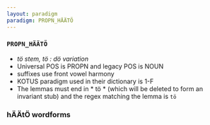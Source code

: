 ```yaml
---
layout: paradigm
paradigm: PROPN_HÄÄTÖ
---
```

### ` PROPN_HÄÄTÖ `

* _tö stem, tö : dö variation_
* Universal POS is PROPN and legacy POS is NOUN
* suffixes use front vowel harmony
* KOTUS paradigm used in their dictionary is 1-F
* The lemmas must end in * tö * (which will be deleted to form an invariant stub) and the regex matching the lemma is ` tö `

### hÄÄtÖ wordforms


